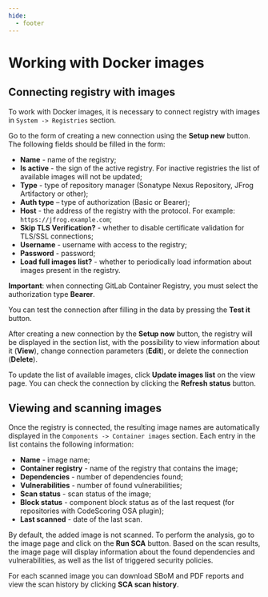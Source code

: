 ```yaml
---
hide:
  - footer
---
```


# Working with Docker images


## Connecting registry with images

To work with Docker images, it is necessary to connect registry with images in `System -> Registries` section.

Go to the form of creating a new connection using the **Setup new** button. The following fields should be filled in the form:

- **Name** - name of the registry;
- **Is active** - the sign of the active registry. For inactive registries the list of available images will not be updated;
- **Type** - type of repository manager (Sonatype Nexus Repository, JFrog Artifactory or other);
- **Auth type** – type of authorization (Basic or Bearer);
- **Host** - the address of the registry with the protocol. For example: `https://jfrog.example.com`;
- **Skip TLS Verification?** - whether to disable certificate validation for TLS/SSL connections;
- **Username** - username with access to the registry;
- **Password** - password;
- **Load full images list?** - whether to periodically load information about images present in the registry.

**Important**: when connecting GitLab Container Registry, you must select the authorization type **Bearer**.

You can test the connection after filling in the data by pressing the **Test it** button.

After creating a new connection by the **Setup now** button, the registry will be displayed in the section list, with the possibility to view information about it (**View**), change connection parameters (**Edit**), or delete the connection (**Delete**).

To update the list of available images, click **Update images list** on the view page. You can check the connection by clicking the **Refresh status** button.

## Viewing and scanning images

Once the registry is connected, the resulting image names are automatically displayed in the `Components -> Container images` section. Each entry in the list contains the following information:

- **Name** - image name;
- **Container registry** - name of the registry that contains the image;
- **Dependencies** - number of dependencies found;
- **Vulnerabilities** - number of found vulnerabilities;
- **Scan status** - scan status of the image;
- **Block status** - component block status as of the last request (for repositories with CodeScoring OSA plugin);
- **Last scanned** - date of the last scan.

By default, the added image is not scanned. To perform the analysis, go to the image page and click on the **Run SCA** button. Based on the scan results, the image page will display information about the found dependencies and vulnerabilities, as well as the list of triggered security policies.

For each scanned image you can download SBoM and PDF reports and view the scan history by clicking **SCA scan history**.

